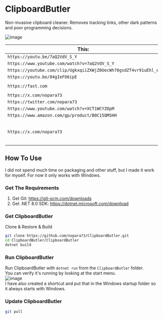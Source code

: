 # ClipboardButler

Non-invasive clipboard cleaner. Removes tracking links, other dark patterns and poor programming decisions.

![image](https://github.com/nopara73/ClipboardButler/assets/9156103/84c1ff59-4ddf-4e1c-9199-815405962ecc)

| This:                                                            | From This:                                                                                                                                                 |
|------------------------------------------------------------------|------------------------------------------------------------------------------------------------------------------------------------------------------------|
| `https://youtu.be/7aQ2VdV_S_Y`                                   | `https://youtu.be/7aQ2VdV_S_Y?si=gx0Hcg3hF9fWKcKh`                                                                                                         |
| `https://www.youtube.com/watch?v=7aQ2VdV_S_Y`                    | `https://www.youtube.com/watch?v=7aQ2VdV_S_Y&ab_channel=nopara73`                                                                                         |
| `https://youtube.com/clip/UgkxqiiZXWjZ0UecWh70gsdZT4vr91uEhl_q` | `https://youtube.com/clip/UgkxqiiZXWjZ0UecWh70gsdZT4vr91uEhl_q?si=4AaWzv636s38XYpy`                                                                       |
| `https://youtu.be/84gIeFO6ipE`                                   | `https://youtu.be/84gIeFO6ipE?feature=shared`                                                                                                              |
| `https://fast.com`                                               | `https://www.google.com/url?q=https://fast.com/&sa=D&source=calendar&usd=2&usg=AOvVaw2-43fyjEok_J83Gbx6W6Xw`                                               |
| `https://x.com/nopara73`                                         | `https://x.com/nopara73?t=XL6mz6zGWAjMvByoVLXHgA&s=09`                                                                                                     |
| `https://twitter.com/nopara73`                                   | `https://twitter.com/nopara73?t=XL6mz6zGWAjMvByoVLXHgA&s=09`                                                                                               |
| `https://www.youtube.com/watch?v=XCT1WCYZOpM`                    | `https://www.youtube.com/watch?v=XCT1WCYZOpM&feature=youtu.be`                                                                                             |
| `https://www.amazon.com/gp/product/B0C15QMSHH`                   | `https://www.amazon.com/gp/product/B0C15QMSHH/ref=ox_sc_act_title_3?smid=A30IGBX08D2XOT&psc=1`                                                             |
| `https://x.com/nopara73`                                         | `https://l.facebook.com/l.php?u=https%3A%2F%2Fx.com%2Fnopara73%3Ffbclid%3DIwZXh0bgNhZW0CMTAAAR0OYOUskmn7ar7wAkaH2cN2QvPiFsuVnSyHsto-KXbGLUFvau-n4LSYT-k_aem_PQMJxkEQHetzw1u3ITfwRA&h=AT1Rv7XogRbqmfGnTfnPkl-XEjwUTT40WD8cZeOlwQSvBAY1OYMYVzT45Ynx-8tj-TJ4OXtgu6JtWttePoyMFTS4Q3ng92BWc3AuuzlCMaa9a-j0dNjOD3QeHGcyNbsX3WI` |



## How To Use

I did not spend much time on packaging and other stuff, but I made it work for myself. For now it only works with Windows.

### Get The Requirements

1. Get Git: https://git-scm.com/downloads
2. Get .NET 8.0 SDK: https://dotnet.microsoft.com/download

### Get ClipboardButler

Clone & Restore & Build

```sh
git clone https://github.com/nopara73/ClipboardButler.git
cd ClipboardButler/ClipboardButler
dotnet build
```

### Run ClipboardButler

Run ClipboardButler with `dotnet run` from the `ClipboardButler` folder.  
You can verify it's running by looking at the start menu.  
![image](https://github.com/nopara73/ClipboardButler/assets/9156103/8d62ebcd-06b0-423e-8b56-a80954a715f2)  
I have also created a shortcut and put that in the Windows startup folder so it always starts with Windows.  

### Update ClipboardButler

```sh
git pull
```
